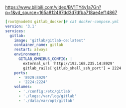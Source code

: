 https://www.bilibili.com/video/BV1TY4y1a7Gn?p=1&vd_source=165a812497dd3d7dfba718ae4ef14867



```yaml
[root@node04 gitlab_docker]# cat docker-compose.yml 
version: '3.1'
services:
  gitlab:
    image: 'gitlab/gitlab-ce:latest'
    container_name: gitlab
    restart: always
    environment:
      GITLAB_OMNIBUS_CONFIG: |
        external_url 'http://192.168.235.14:8929'
        gitlab_rails['gitlab_shell_ssh_port'] = 2224
    ports:
      - '8929:8929'
      - '2224:2224'
    volumes:
      - './config:/etc/gitlab'
      - './logs:/var/log/gitlab'
      - './data/var/opt/gitlab'
```

